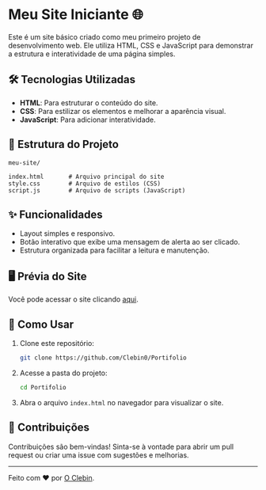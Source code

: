 # Meu Site Iniciante 🌐

Este é um site básico criado como meu primeiro projeto de desenvolvimento web. Ele utiliza HTML, CSS e JavaScript para demonstrar a estrutura e interatividade de uma página simples.

## 🛠️ Tecnologias Utilizadas
- **HTML**: Para estruturar o conteúdo do site.
- **CSS**: Para estilizar os elementos e melhorar a aparência visual.
- **JavaScript**: Para adicionar interatividade.

## 📂 Estrutura do Projeto
```
meu-site/

index.html       # Arquivo principal do site
style.css        # Arquivo de estilos (CSS)
script.js        # Arquivo de scripts (JavaScript)
```

## ✨ Funcionalidades
- Layout simples e responsivo.
- Botão interativo que exibe uma mensagem de alerta ao ser clicado.
- Estrutura organizada para facilitar a leitura e manutenção.

## 🖥️ Prévia do Site
Você pode acessar o site clicando [aqui](https://github.com/Clebin0).

## 🚀 Como Usar
1. Clone este repositório:
   ```bash
   git clone https://github.com/Clebin0/Portifolio
   ```
2. Acesse a pasta do projeto:
   ```bash
   cd Portifolio
   ```
3. Abra o arquivo `index.html` no navegador para visualizar o site.


## 🤝 Contribuições
Contribuições são bem-vindas! Sinta-se à vontade para abrir um pull request ou criar uma issue com sugestões e melhorias.

---

Feito com ❤️ por [O Clebin](https://github.com/Clebin0).
